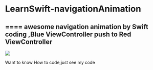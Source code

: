 # LearnSwift-navigationAnimation
====
awesome navigation animation by Swift coding ,Blue ViewController push to Red ViewController<br>
----
![](https://github.com/zhangxiaolian1991/LearnSwift/blob/master/DemoVideo/Navigationanimation.gif)

Want to know How to code,just see my code
